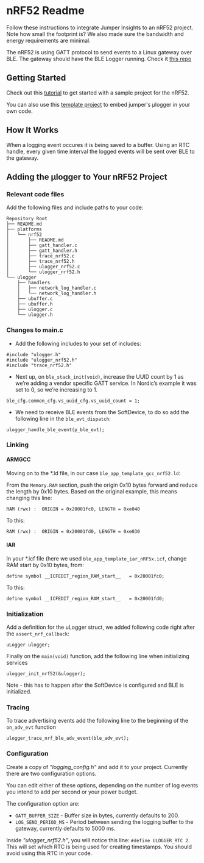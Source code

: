 # nRF52 Readme
Follow these instructions to integrate Jumper Insights to an nRF52 project. Note how small the footprint is? We also made sure the bandwidth and energy requirements are minimal.

The nRF52 is using GATT protocol to send events to a Linux gateway over BLE.
The gateway should have the BLE Logger running. Check it [this repo](https://github.com/Jumperr-labs/jumper-ble-logger)

## Getting Started
Check out this [tutorial](https://github.com/Jumperr-labs/jumper-ulogger/tree/master/samples/nrf52-ble-sample-project) to get started with a sample project for the nRF52.

You can also use this [template project](https://github.com/Jumperr-labs/jumper-ulogger/tree/master/samples/nrf52-ble-template) to embed jumper's µlogger in your own code.

## How It Works
When a logging event occures it is being saved to a buffer. Using an RTC handle, every given time interval the logged events will be sent over BLE to the gateway.

## Adding the µlogger to Your nRF52 Project
### Relevant code files
Add the following files and include paths to your code:
```
Repository Root
├── README.md
├── platforms
│   └── nrf52
│       ├── README.md
│       ├── gatt_handler.c
│       ├── gatt_handler.h
│       ├── trace_nrf52.c
│       ├── trace_nrf52.h
│       ├── ulogger_nrf52.c
│       └── ulogger_nrf52.h
└── ulogger
    ├── handlers
    │   ├── network_log_handler.c
    │   └── network_log_handler.h
    ├── ubuffer.c
    ├── ubuffer.h
    ├── ulogger.c
    └── ulogger.h
```

### Changes to main.c
* Add the following includes to your set of includes:
```
#include "ulogger.h"
#include "ulogger_nrf52.h"
#include "trace_nrf52.h"
```
* Next up, on `ble_stack_init(void)`, increase the UUID count by 1 as we’re adding a vendor specific GATT service. In Nordic’s example it was set to 0, so we’re increasing to 1.
```
ble_cfg.common_cfg.vs_uuid_cfg.vs_uuid_count = 1;
```
* We need to receive BLE events from the SoftDevice, to do so add the following line in the `ble_evt_dispatch`:
```
ulogger_handle_ble_event(p_ble_evt);
```

### Linking

#### ARMGCC
Moving on to the *.ld file, in our case `ble_app_template_gcc_nrf52.ld`:

From the `Memory.RAM` section, push the origin 0x10 bytes forward and reduce the length by 0x10 bytes. Based on the original example, this means changing this line:
```
RAM (rwx) :  ORIGIN = 0x20001fc0, LENGTH = 0xe040
```
To this:
```
RAM (rwx) :  ORIGIN = 0x20001fd0, LENGTH = 0xe030
```
#### IAR
In your *.icf file (here we used `ble_app_template_iar_nRF5x.icf`, change RAM start by 0x10 bytes, from:
```
define symbol __ICFEDIT_region_RAM_start__   = 0x20001fc0;
```
To this:
```
define symbol __ICFEDIT_region_RAM_start__   = 0x20001fd0;
```

### Initialization
Add a definition for the uLogger struct, we added following code right after the `assert_nrf_callback`:

```
uLogger ulogger;
```

Finally on the `main(void)` function, add the following line when initializing services
```
ulogger_init_nrf52(&ulogger);
```
Note - this has to happen after the SoftDevice is configured and BLE is initialized.
### Tracing
To trace advertising events add the following line to the beginning of the `on_adv_evt` function
```
ulogger_trace_nrf_ble_adv_event(ble_adv_evt);
```
### Configuration
Create a copy of _"logging_config.h"_ and add it to your project. Currently there are two configuration options.

You can edit either of these options, depending on the number of log events you intend to add per second or your power budget.

The configuration option are:
* `GATT_BUFFER_SIZE` - Buffer size in bytes, currently defaults to 200.
* `LOG_SEND_PERIOD_MS` - Period between sending the logging buffer to the gateway, currently defaults to 5000 ms.

Inside _"ulogger_nrf52.h"_, you will notice this line: `#define ULOGGER_RTC 2`. This will set which RTC is being used for creating timestamps. You should avoid using this RTC in your code.
